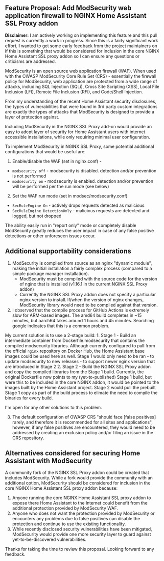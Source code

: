 ## Feature Proposal: Add ModSecurity web application firewall to NGINX Home Assistant SSL Proxy addon

**Disclaimer:** I am actively working on implementing this feature and this pull request is currently a work in progress. Since this is a fairly significant work effort, I wanted to get some early feedback from the project maintainers on if this is something that would be considered for inclusion in the core NGINX Home Assistant SSL proxy addon so I can ensure any questions or criticisms are addressed.

ModSecurity is an open source web application firewall (WAF). When used with the OWASP ModSecurity Core Rule Set (CRS) - essentially the firewall policy for ModSecurity, web application are protected from a wide range of attacks, including SQL Injection (SQLi), Cross Site Scripting (XSS), Local File Inclusion (LFI), Remote File Inclusion (RFI), and Code/Shell Injection.

From my understanding of the recent Home Assistant security disclosures, the types of vulnerabilities that were found in 3rd party custom integrations are exactly the types of attacks that ModSecurity is designed to provide a layer of protection against.

Including ModSecurity in the NGINX SSL Proxy add-on would provide an easy to adopt layer of security for Home Assistant users with internet accessible installations, while only requiring minimal user configuration.

To implement ModSecurity in NGINX SSL Proxy, some potential additional configurations that would be useful are:
1. Enable/disable the WAF (set in nginx.conf) -
- `modsecurity off` - modsecurity is disabled. detection and/or prevention is not performed
- `modsecurity on` - modsecurity is enabled. detection and/or prevention will be performed per the run mode (see below)
2. Set the WAF run mode (set in modsec/modsecurity.conf)
- `SecRuleEngine On` - actively drops requests detected as malicious
- `SecRuleEngine DetectionOnly` - malicious requests are detected and logged, but not dropped

The ability easily run in "report only" mode or completely disable ModSecurity greatly reduces the user impact in case of any false positive detections or other unforeseen issues occur.

## Additional supportability considerations

1. ModSecurity is compiled from source as an nginx "dynamic module", making the initial installation a fairly complex process (compared to a simple package manager installation).
   - ModSecurity must be compiled with the source code for the version of nginx that is installed (v1.16.1 in the current NGINX SSL Proxy addon)
   - Currently the NGINX SSL Proxy addon does not specify a particular nginx version to install. If/when the version of nginx changes, ModSecurity library would need to be compiled against that version.
2. I observed that the compile process for GitHub Actions is extremely slow for ARM-based images. The amd64 build completes in ~15 minutes, but aarch64 takes around 1 hours and 45 minutes. Searching google indicates that this is a common problem.

My current solution is to use a 2-stage build:
    1. Stage 1 - Build an intermediate container from Dockerfile.modsecurity that contains the compiled modsecurity libraries. Although currently configured to pull from the official `nginx` repository on Docker Hub, the Home Assistant base images could be used here as well.
       Stage 1 would only need to be ran
       - to update modsecurity to new releases
       - to support newer nginx version that are introduced in Stage 2
    2. Stage 2 - Build the NGINX SSL Proxy addon and copy the compiled libraries from the Stage 1 build.   Currently, the original Dockerfile now points to my (yet-to-published) Stage 1 build, but were this to be included in the core NGINX addon, it would be pointed to the images built by the Home Assistant project.
       Stage 2 would pull the prebuilt Stage 1 copy as part of the build process to elimate the need to compile the binaries for every build.

I'm open for any other solutions to this problem.

3. The default configuration of OWASP CRS "should face [false positives] rarely, and therefore it is recommended for all sites and applications", however, if any false positives are encountered, they would need to be addressed by creating an exclusion policy and/or filing an issue in the CRS repository.

## Alternatives considered for securing Home Assistant with ModSecurity

A community fork of the NGINX SSL Proxy addon could be created that includes ModSecurity. While a fork would provide the community with an additional option, ModSecurity should be considered for inclusion in the core NGINX Home Assistant SSL proxy addon because:
1. Anyone running the core NGINX Home Assistant SSL proxy addon to expose there Home Assistant to the Internet could benefit from the additional protection provided by ModSecurity WAF.
2. Anyone who does not want the protection provided by ModSecurity or encounters any problems due to false positives can disable the protection and continue to use the existing functionality.
3. While recently disclosed security vulnerabilities have been mitigated, ModSecurity would provide one more security layer to guard against yet-to-be-discovered vulnerabilities.


Thanks for taking the time to review this proposal. Looking forward to any feedback.